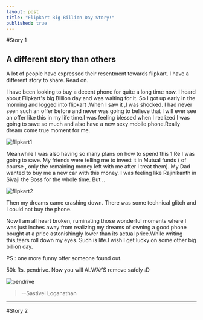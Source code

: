 ```yaml
---
layout: post
title: "Flipkart Big Billion Day Story!"
published: true
---
```


#Story 1

## A different story than others
A lot of people have expressed their resentment towards flipkart. I have  a different story to share. Read on.



I have been looking to buy a decent phone for quite a long time now. I heard about Flipkart's big Billion day and was waiting for it. So I got up early in the morning and logged into flipkart .When I saw it ,I was shocked. I had never seen such an offer before and never was going to believe that I will ever see an offer like this in my life time.I was feeling blessed when I realized I was going to save so much and also have a new sexy mobile phone.Really dream come true moment for me.

![flipkart1](https://lh6.googleusercontent.com/-hAG6C7A73vw/VD4SrrhMIyI/AAAAAAAAAPI/tJjOYIwkwQ4/w371-h593-no/flipped%2Bkart.jpg)

Meanwhile I was also having so many plans on how to spend this 1 Re I was going to save. My friends were telling me to invest it in Mutual funds ( of course , only the remaining money left with me after I treat them). My Dad  wanted to buy me a new car with this money. I was feeling like Rajinikanth  in Sivaji the Boss for the whole time. But ..

![flipkart2](https://lh6.googleusercontent.com/-_TBn8WvCA1A/VD4SsSvo_UI/AAAAAAAAAPQ/-kTKhEVXTRY/w485-h273-no/flipped%2Bkart2.jpg)

Then my dreams came crashing down. There was some technical glitch and I could not buy the phone.


Now I am all heart broken, ruminating those wonderful moments where I was just inches away from realizing my dreams of owning a good phone bought at a price astonishingly lower than its actual price.While writing this,tears roll down my eyes. Such is life.I wish I get lucky on some other big billion day.


PS : one more funny offer someone found out. 

50k Rs.  pendrive. Now you will ALWAYS remove safely :D

![pendrive](https://lh3.googleusercontent.com/-PH9AVhRyQ6s/VD4TJDOHllI/AAAAAAAAAQE/lsa5vgHDL1w/w485-h476-no/flipped%2Bkart%2B3.jpg)



>--Sastivel Loganathan


--------------


#Story 2